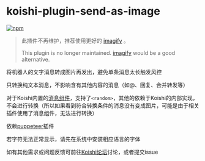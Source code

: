 # koishi-plugin-send-as-image

[![npm](https://img.shields.io/npm/v/koishi-plugin-send-as-image?style=flat-square)](https://www.npmjs.com/package/koishi-plugin-send-as-image)

> 此插件不再维护，推荐使用更好的 [imagify](https://github.com/koishijs/koishi-plugin-imagify) 。
>
>This plugin is no longer maintained. [imagify](https://github.com/koishijs/koishi-plugin-imagify) would be a good alternative.

将机器人的文字消息转成图片再发出，避免单条消息太长触发风控

只转换纯文本消息，不影响含有其他内容的消息（如@、回复、合并转发等）

对于Koishi内置的[消息组件](https://koishi.chat/guide/basic/element.html#%E6%B6%88%E6%81%AF%E7%BB%84%E4%BB%B6)，支持了`<random>`，其他的依赖于Koishi的内部实现，不会进行转换（所以如果看到符合转换条件的消息没有变成图片，可能是由于相关插件使用了消息组件，无法进行转换）

依赖[puppeteer](https://puppeteer.koishi.chat/)插件

若字符无法正常显示，请先在系统中安装相应语言的字体

如有其他需求或问题反馈可前往[Koishi论坛](https://forum.koishi.xyz/)讨论，或者提交issue
